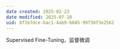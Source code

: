 ```yaml
---
date created: 2025-02-23
date modified: 2025-07-10
uid: 8f1b7dce-bac1-4ab9-b685-99f30f3e2562
---
```


Supervised Fine-Tuning，监督微调
